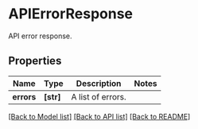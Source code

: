 # APIErrorResponse

API error response.

## Properties

| Name       | Type      | Description       | Notes |
| ---------- | --------- | ----------------- | ----- |
| **errors** | **[str]** | A list of errors. |

[[Back to Model list]](README.md#documentation-for-models) [[Back to API list]](README.md#documentation-for-api-endpoints) [[Back to README]](README.md)
